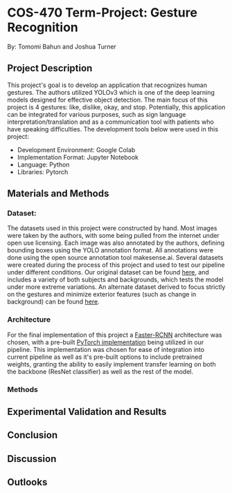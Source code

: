 # COS-470 Term-Project: Gesture Recognition

By: Tomomi Bahun and Joshua Turner

## Project Description
This project's goal is to develop an application that recognizes human gestures. The authors utilized YOLOv3 which is one of the deep learning models designed for effective object detection. The main focus of this project is 4 gestures: like, dislike, okay, and stop. Potentially, this application can be integrated for various purposes, such as sign language interpretation/translation and as a communication tool with patients who have speaking difficulties. The development tools below were used in this project:
 - Development Environment: Google Colab
 - Implementation Format: Jupyter Notebook
 - Language: Python
 - Libraries: Pytorch 

## Materials and Methods
### Dataset:
The datasets used in this project were constructed by hand. Most images were taken by the authors, with some being pulled from the internet under open use licensing. Each image was also annotated by the authors, defining bounding boxes using the YOLO annotation format. All annotations were done using the open source annotation tool makesense.ai. Several datasets were created during the process of this project and used to test our pipeline under different conditions. Our original dataset can be found [here](https://drive.google.com/drive/folders/1U-1zOr4m_bvNkX8iCZqK22-GWT4dUjIb?usp=sharing), and includes a variety of both subjects and backgrounds, which tests the model under more extreme variations. An alternate dataset derived to focus strictly on the gestures and minimize exterior features (such as change in background) can be found [here](https://drive.google.com/drive/folders/1Gg4T0KKfSLjxAUNzYfTW5HBIWIVVIvOB?usp=sharing).
### Architecture
For the final implementation of this project a [Faster-RCNN](https://arxiv.org/abs/1506.01497) architecture was chosen, with a pre-built [PyTorch implementation](https://pytorch.org/vision/stable/models.html#faster-r-cnn) being utilized in our pipeline. This implementation was chosen for ease of integration into current pipeline as well as it's pre-built options to include pretrained weights, granting the ability to easily implement transfer learning on both the backbone (ResNet classifier) as well as the rest of the model.
### Methods


## Experimental Validation and Results

## Conclusion

## Discussion

## Outlooks
